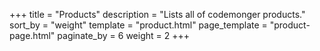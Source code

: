 +++
title = "Products"
description = "Lists all of codemonger products."
sort_by = "weight"
template = "product.html"
page_template = "product-page.html"
paginate_by = 6
weight = 2
+++